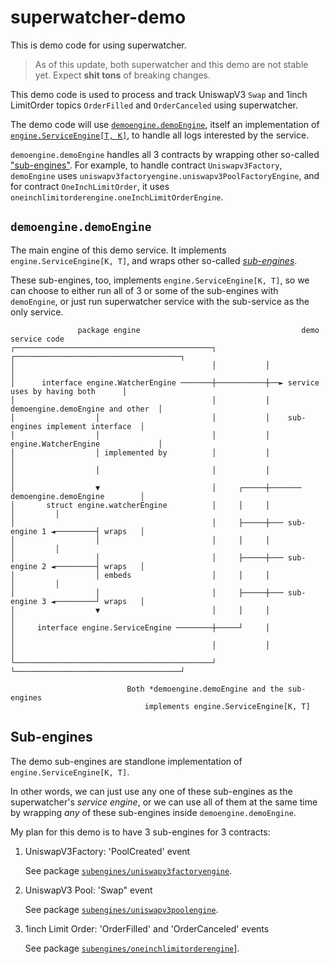 # superwatcher-demo

This is demo code for using superwatcher.

> As of this update, both superwatcher and this demo are not stable yet.
Expect __shit tons__ of breaking changes.

This demo code is used to process and track UniswapV3 `Swap`
and 1inch LimitOrder topics `OrderFilled` and `OrderCanceled` using superwatcher.

The demo code will use [`demoengine.demoEngine`](./domain/usecase/demoengine/engine.go),
itself an implementation of [`engine.ServiceEngine[T, K]`](/domain/usecase/engine/service_engine.go),
to handle all logs interested by the service.

`demoengine.demoEngine` handles all 3 contracts by wrapping other so-called ["sub-engines"](./domain/usecase/subenines).
For example, to handle contract `Uniswapv3Factory`, `demoEngine` uses `uniswapv3factoryengine.uniswapv3PoolFactoryEngine`,
and for contract `OneInchLimitOrder`, it uses `oneinchlimitorderengine.oneInchLimitOrderEngine`.

## `demoengine.demoEngine`

The main engine of this demo service. It implements `engine.ServiceEngine[K, T]`,
and wraps other so-called [_sub-engines_](./domain/usecase/subengines/).

These sub-engines, too, implements `engine.ServiceEngine[K, T]`, so we can choose
to either run all of 3 or some of the sub-engines with `demoEngine`,
or just run superwatcher service with the sub-service as the only service.

```text
               package engine                                    demo service code
┌────────────────────────────────────────────┐           ┌─────────────────────────────────────┐
│                                            │           │                                     │
│      interface engine.WatcherEngine ───────┼───────────┼──► service uses by having both      │
│                                            │           │    demoengine.demoEngine and other  │
│                  │                         │           │    sub-engines implement interface  │
│                  │                         │           │    engine.WatcherEngine             │
│                  │ implemented by          │           │                                     │
│                  │                         │           │                                     │
│                  ▼                         │     ┌─────┼─────── demoengine.demoEngine        │
│       struct engine.watcherEngine          │     │     │                           │         │
│                                            │     ├─────┼─── sub-engine 1 ◄─────────┤ wraps   │
│                  │                         │     │     │                           │         │
│                  │                         │     ├─────┼─── sub-engine 2 ◄─────────┤ wraps   │
│                  │ embeds                  │     │     │                           │         │
│                  │                         │     ├─────┼─── sub-engine 3 ◄─────────┘ wraps   │
│                  ▼                         │     │     │                                     │
│     interface engine.ServiceEngine ────────┼─────┘     │                                     │
│                                            │           │                                     │
└────────────────────────────────────────────┘           └─────────────────────────────────────┘

                          Both *demoengine.demoEngine and the sub-engines
                              implements engine.ServiceEngine[K, T]
```

## Sub-engines

The demo sub-engines are standlone implementation of `engine.ServiceEngine[K, T]`.

In other words, we can just use any one of these sub-engines as the
superwatcher's _service engine_, or we can use all of them at the same time by
wrapping _any_ of these sub-engines inside `demoengine.demoEngine`.

My plan for this demo is to have 3 sub-engines for 3 contracts:

1. UniswapV3Factory: 'PoolCreated' event

    See package [`subengines/uniswapv3factoryengine`](./domain/usecase/subengines/uniswapv3factoryengine/).

2. UniswapV3 Pool: 'Swap" event

    See package [`subengines/uniswapv3poolengine`](./domain/usecase/subengines/uniswapv3poolengine/).

3. 1inch Limit Order: 'OrderFilled' and 'OrderCanceled' events

    See package [`subengines/oneinchlimitorderengine`](./domain/usecase/subengines/oneinchlimitorderengine/)].

